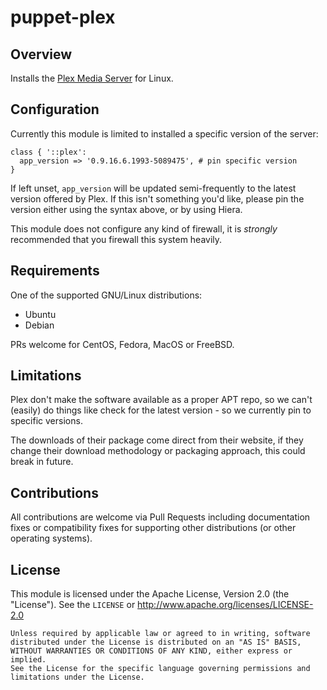 # puppet-plex

## Overview

Installs the [Plex Media Server](https://plex.tv) for Linux.

## Configuration

Currently this module is limited to installed a specific version of the server:

    class { '::plex':
      app_version => '0.9.16.6.1993-5089475', # pin specific version
    }

If left unset, `app_version` will be updated semi-frequently to the latest
version offered by Plex. If this isn't something you'd like, please pin
the version either using the syntax above, or by using Hiera.

This module does not configure any kind of firewall, it is *strongly*
recommended that you firewall this system heavily.


## Requirements

One of the supported GNU/Linux distributions:
* Ubuntu
* Debian

PRs welcome for CentOS, Fedora, MacOS or FreeBSD.


## Limitations

Plex don't make the software available as a proper APT repo, so we can't
(easily) do things like check for the latest version - so we currently pin to
specific versions.

The downloads of their package come direct from their website, if they change
their download methodology or packaging approach, this could break in future.



## Contributions

All contributions are welcome via Pull Requests including documentation fixes
or compatibility fixes for supporting other distributions (or other operating
systems).


## License

This module is licensed under the Apache License, Version 2.0 (the "License").
See the `LICENSE` or http://www.apache.org/licenses/LICENSE-2.0

    Unless required by applicable law or agreed to in writing, software
    distributed under the License is distributed on an "AS IS" BASIS,
    WITHOUT WARRANTIES OR CONDITIONS OF ANY KIND, either express or implied.
    See the License for the specific language governing permissions and
    limitations under the License.
